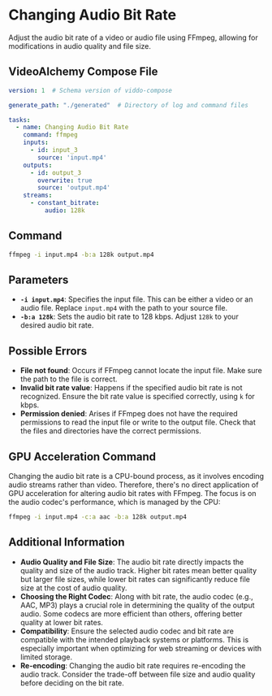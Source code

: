 # Changing Audio Bit Rate

Adjust the audio bit rate of a video or audio file using FFmpeg, allowing for modifications in audio quality and file size.

## VideoAlchemy Compose File

```yaml
version: 1  # Schema version of viddo-compose

generate_path: "./generated"  # Directory of log and command files

tasks:
  - name: Changing Audio Bit Rate
    command: ffmpeg
    inputs:
      - id: input_3
        source: 'input.mp4'
    outputs:
      - id: output_3
        overwrite: true
        source: 'output.mp4'
    streams:
      - constant_bitrate:
          audio: 128k
```

## Command

```bash
ffmpeg -i input.mp4 -b:a 128k output.mp4
```


## Parameters

- **`-i input.mp4`**: Specifies the input file. This can be either a video or an audio file. Replace `input.mp4` with the path to your source file.
- **`-b:a 128k`**: Sets the audio bit rate to 128 kbps. Adjust `128k` to your desired audio bit rate.

## Possible Errors

- **File not found**: Occurs if FFmpeg cannot locate the input file. Make sure the path to the file is correct.
- **Invalid bit rate value**: Happens if the specified audio bit rate is not recognized. Ensure the bit rate value is specified correctly, using `k` for kbps.
- **Permission denied**: Arises if FFmpeg does not have the required permissions to read the input file or write to the output file. Check that the files and directories have the correct permissions.

## GPU Acceleration Command

Changing the audio bit rate is a CPU-bound process, as it involves encoding audio streams rather than video. Therefore, there's no direct application of GPU acceleration for altering audio bit rates with FFmpeg. The focus is on the audio codec's performance, which is managed by the CPU:

```bash
ffmpeg -i input.mp4 -c:a aac -b:a 128k output.mp4
```


## Additional Information

- **Audio Quality and File Size**: The audio bit rate directly impacts the quality and size of the audio track. Higher bit rates mean better quality but larger file sizes, while lower bit rates can significantly reduce file size at the cost of audio quality.
- **Choosing the Right Codec**: Along with bit rate, the audio codec (e.g., AAC, MP3) plays a crucial role in determining the quality of the output audio. Some codecs are more efficient than others, offering better quality at lower bit rates.
- **Compatibility**: Ensure the selected audio codec and bit rate are compatible with the intended playback systems or platforms. This is especially important when optimizing for web streaming or devices with limited storage.
- **Re-encoding**: Changing the audio bit rate requires re-encoding the audio track. Consider the trade-off between file size and audio quality before deciding on the bit rate.